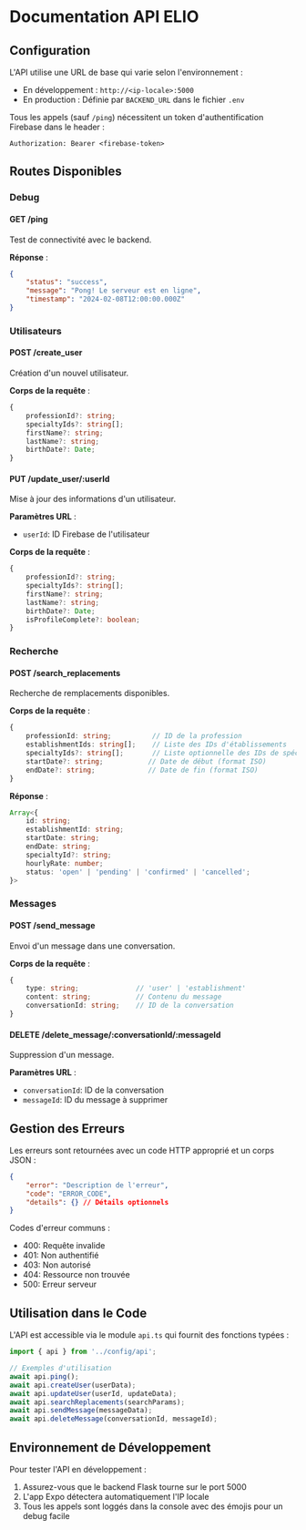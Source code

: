 # Documentation API ELIO

## Configuration

L'API utilise une URL de base qui varie selon l'environnement :
- En développement : `http://<ip-locale>:5000`
- En production : Définie par `BACKEND_URL` dans le fichier `.env`

Tous les appels (sauf `/ping`) nécessitent un token d'authentification Firebase dans le header :
```
Authorization: Bearer <firebase-token>
```

## Routes Disponibles

### Debug

#### GET /ping
Test de connectivité avec le backend.

**Réponse** :
```json
{
    "status": "success",
    "message": "Pong! Le serveur est en ligne",
    "timestamp": "2024-02-08T12:00:00.000Z"
}
```

### Utilisateurs

#### POST /create_user
Création d'un nouvel utilisateur.

**Corps de la requête** :
```typescript
{
    professionId?: string;
    specialtyIds?: string[];
    firstName?: string;
    lastName?: string;
    birthDate?: Date;
}
```

#### PUT /update_user/:userId
Mise à jour des informations d'un utilisateur.

**Paramètres URL** :
- `userId`: ID Firebase de l'utilisateur

**Corps de la requête** :
```typescript
{
    professionId?: string;
    specialtyIds?: string[];
    firstName?: string;
    lastName?: string;
    birthDate?: Date;
    isProfileComplete?: boolean;
}
```

### Recherche

#### POST /search_replacements
Recherche de remplacements disponibles.

**Corps de la requête** :
```typescript
{
    professionId: string;          // ID de la profession
    establishmentIds: string[];    // Liste des IDs d'établissements
    specialtyIds?: string[];       // Liste optionnelle des IDs de spécialités
    startDate?: string;           // Date de début (format ISO)
    endDate?: string;             // Date de fin (format ISO)
}
```

**Réponse** :
```typescript
Array<{
    id: string;
    establishmentId: string;
    startDate: string;
    endDate: string;
    specialtyId?: string;
    hourlyRate: number;
    status: 'open' | 'pending' | 'confirmed' | 'cancelled';
}>
```

### Messages

#### POST /send_message
Envoi d'un message dans une conversation.

**Corps de la requête** :
```typescript
{
    type: string;              // 'user' | 'establishment'
    content: string;           // Contenu du message
    conversationId: string;    // ID de la conversation
}
```

#### DELETE /delete_message/:conversationId/:messageId
Suppression d'un message.

**Paramètres URL** :
- `conversationId`: ID de la conversation
- `messageId`: ID du message à supprimer

## Gestion des Erreurs

Les erreurs sont retournées avec un code HTTP approprié et un corps JSON :
```json
{
    "error": "Description de l'erreur",
    "code": "ERROR_CODE",
    "details": {} // Détails optionnels
}
```

Codes d'erreur communs :
- 400: Requête invalide
- 401: Non authentifié
- 403: Non autorisé
- 404: Ressource non trouvée
- 500: Erreur serveur

## Utilisation dans le Code

L'API est accessible via le module `api.ts` qui fournit des fonctions typées :

```typescript
import { api } from '../config/api';

// Exemples d'utilisation
await api.ping();
await api.createUser(userData);
await api.updateUser(userId, updateData);
await api.searchReplacements(searchParams);
await api.sendMessage(messageData);
await api.deleteMessage(conversationId, messageId);
```

## Environnement de Développement

Pour tester l'API en développement :
1. Assurez-vous que le backend Flask tourne sur le port 5000
2. L'app Expo détectera automatiquement l'IP locale
3. Tous les appels sont loggés dans la console avec des émojis pour un debug facile
